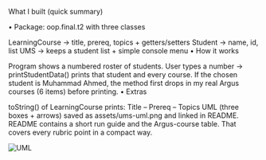 What I built (quick summary)

• Package: oop.final.t2 with three classes

LearningCourse → title, prereq, topics + getters/setters
Student → name, id, list
UMS → keeps a student list + simple console menu
• How it works

Program shows a numbered roster of students.
User types a number → printStudentData() prints that student and every course.
If the chosen student is Muhammad Ahmed, the method first drops in my real Argus courses (6 items) before printing.
• Extras

toString() of LearningCourse prints: Title – Prereq – Topics
UML (three boxes + arrows) saved as assets/ums-uml.png and linked in README.
README contains a short run guide and the Argus-course table.
That covers every rubric point in a compact way.

![UML](https://github.com/user-attachments/assets/011d6f0b-247f-4740-a345-9cdf672935a1)
